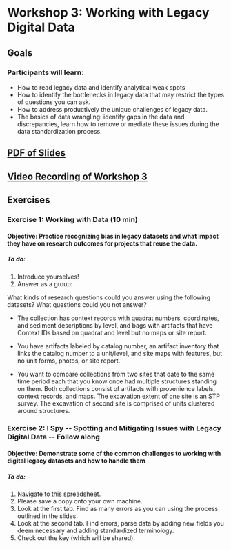 # Workshop 3: Working with Legacy Digital Data

## Goals
### Participants will learn:
* How to read legacy data and identify analytical weak spots
* How to identify the bottlenecks in legacy data that may restrict the types of questions you can ask.
* How to address productively the unique challenges of legacy data. 
* The basics of data wrangling: identify gaps in the data and discrepancies, learn how to remove or mediate these issues during the data standardization process.

## [PDF of Slides](https://drive.google.com/file/d/1fvlL2z5fxo2_q4ue5cEMLFbzxH-qT2UV/view?usp=sharing)

## [Video Recording of Workshop 3]()

## Exercises
### Exercise 1: Working with Data (10 min)
#### **Objective:** Practice recognizing bias in legacy datasets and what impact they have on research outcomes for projects that reuse the data.
##### To do:
1. Introduce yourselves!
2. Answer as a group:

What kinds of research questions could you answer using the following datasets?  What questions could you not answer?

* The collection has context records with quadrat numbers, coordinates, and sediment descriptions by level, and bags with artifacts that have Context IDs based on quadrat and level but no maps or site report.

* You have artifacts labeled by catalog number, an artifact inventory that links the catalog number to a unit/level, and site maps with features, but no unit forms, photos, or site report.

* You want to compare collections from two sites that date to the same time period each that you know once had multiple structures standing on them.  Both collections consist of artifacts with provenience labels, context records, and maps.  The excavation extent of one site is an STP survey.  The excavation of second site is comprised of units clustered around structures.  


### Exercise 2: I Spy -- Spotting and Mitigating Issues with Legacy Digital Data -- Follow along
#### **Objective:** Demonstrate some of the common challenges to working with digital legacy datasets and how to handle them
##### To do:
1. [Navigate to this spreadsheet](https://docs.google.com/spreadsheets/d/1aKVIOOTnZZVc-G8SdDYSmKjpKT3a2_quZJLSszunIB4/edit#gid=881604718).  
2. Please save a copy onto your own machine.  
3. Look at the first tab. Find as many errors as you can using the process outlined in the slides.
4. Look at the second tab. Find errors, parse data by adding new fields you deem necessary and adding standardized terminology.
5. Check out the key (which will be shared).
